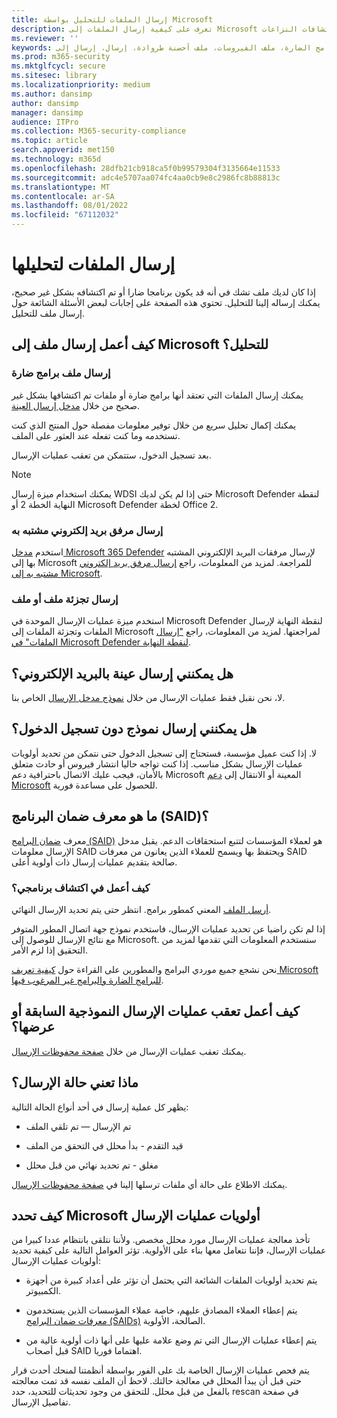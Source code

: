 ```yaml
---
title: إرسال الملفات للتحليل بواسطة Microsoft
description: تعرف على كيفية إرسال الملفات إلى Microsoft لتحليل البرامج الضارة، وكيفية تعقب عمليات الإرسال، واكتشافات النزاعات.
ms.reviewer: ''
keywords: الأمان، عينة تعليمات الإرسال، ملف البرامج الضارة، ملف الفيروسات، ملف أحصنة طروادة، إرسال، إرسال إلى Microsoft، إرسال عينة، فيروس، أحصنة طروادة، فيروسات، فيروسات غير مكتشفة، لا تكتشف، البريد الإلكتروني microsoft، البرامج الضارة، أعتقد أن هذا برنامج ضار، أعتقد أنه فيروس، أين يمكنني إرسال فيروس، هل هذا فيروس، MSE، لا يكشف، لا توقيع، لا اكتشاف، ملف مشبوه،  MMPC، مركز الحماية من البرامج الضارة لـ Microsoft، والباحثين، والمحلل، وWDSI، والذكاء الأمني
ms.prod: m365-security
ms.mktglfcycl: secure
ms.sitesec: library
ms.localizationpriority: medium
ms.author: dansimp
author: dansimp
manager: dansimp
audience: ITPro
ms.collection: M365-security-compliance
ms.topic: article
search.appverid: met150
ms.technology: m365d
ms.openlocfilehash: 28dfb21cb918ca5f0b99579304f3135664e11533
ms.sourcegitcommit: adc4e5707aa074fc4aa0cb9e8c2986fc8b88813c
ms.translationtype: MT
ms.contentlocale: ar-SA
ms.lasthandoff: 08/01/2022
ms.locfileid: "67112032"
---
```

# <a name="submit-files-for-analysis"></a>إرسال الملفات لتحليلها

إذا كان لديك ملف تشك في أنه قد يكون برنامجا ضارا أو تم اكتشافه بشكل غير صحيح، يمكنك إرساله إلينا للتحليل. تحتوي هذه الصفحة على إجابات لبعض الأسئلة الشائعة حول إرسال ملف للتحليل.

## <a name="how-do-i-submit-a-file-to-microsoft-for-analysis"></a>كيف أعمل إرسال ملف إلى Microsoft للتحليل؟

### <a name="send-a-malware-file"></a>إرسال ملف برامج ضارة

يمكنك إرسال الملفات التي تعتقد أنها برامج ضارة أو ملفات تم اكتشافها بشكل غير صحيح من خلال [مدخل إرسال العينة](https://www.microsoft.com/wdsi/filesubmission).

يمكنك إكمال تحليل سريع من خلال توفير معلومات مفصلة حول المنتج الذي كنت تستخدمه وما كنت تفعله عند العثور على الملف.

بعد تسجيل الدخول، ستتمكن من تعقب عمليات الإرسال.

> [!NOTE]
>
> يمكنك استخدام ميزة إرسال WDSI حتى إذا لم يكن لديك Microsoft Defender لنقطة النهاية الخطة 2 أو Microsoft Defender لخطة Office 2.

### <a name="submit-a-suspected-email-attachment"></a>إرسال مرفق بريد إلكتروني مشتبه به

استخدم [مدخل Microsoft 365 Defender](https://security.microsoft.com/) لإرسال مرفقات البريد الإلكتروني المشتبه بها إلى Microsoft للمراجعة. لمزيد من المعلومات، راجع [إرسال مرفق بريد إلكتروني مشتبه به إلى Microsoft](../office-365-security/admin-submission.md).

### <a name="submit-a-file-or-file-hash"></a>إرسال تجزئة ملف أو ملف

استخدم ميزة عمليات الإرسال الموحدة في Microsoft Defender لنقطة النهاية لإرسال الملفات وتجزئة الملفات إلى Microsoft لمراجعتها. لمزيد من المعلومات، راجع ["إرسال الملفات" في Microsoft Defender لنقطة النهاية](../defender-endpoint/admin-submissions-mde.md).

## <a name="can-i-send-a-sample-by-email"></a>هل يمكنني إرسال عينة بالبريد الإلكتروني؟

لا، نحن نقبل فقط عمليات الإرسال من خلال [نموذج مدخل الإرسال](https://www.microsoft.com/wdsi/filesubmission) الخاص بنا.

## <a name="can-i-submit-a-sample-without-signing-in"></a>هل يمكنني إرسال نموذج دون تسجيل الدخول؟

لا. إذا كنت عميل مؤسسة، فستحتاج إلى تسجيل الدخول حتى نتمكن من تحديد أولويات عمليات الإرسال بشكل مناسب. إذا كنت تواجه حاليا انتشار فيروس أو حادث متعلق بالأمان، فيجب عليك الاتصال باحترافية دعم Microsoft المعينة أو الانتقال إلى [دعم Microsoft](https://support.microsoft.com/) للحصول على مساعدة فورية.

## <a name="what-is-the-software-assurance-id-said"></a>ما هو معرف ضمان البرنامج (SAID)؟

معرف [ضمان البرامج (SAID)](https://www.microsoft.com/licensing/licensing-programs/software-assurance-default.aspx) هو لعملاء المؤسسات لتتبع استحقاقات الدعم. يقبل مدخل الإرسال معلومات SAID ويحتفظ بها ويسمح للعملاء الذين يعانون من معرفات SAID صالحة بتقديم عمليات إرسال ذات أولوية أعلى.

### <a name="how-do-i-dispute-the-detection-of-my-program"></a>كيف أعمل في اكتشاف برنامجي؟

[أرسل الملف](https://www.microsoft.com/wdsi/filesubmission) المعني كمطور برامج. انتظر حتى يتم تحديد الإرسال النهائي.

إذا لم تكن راضيا عن تحديد عمليات الإرسال، فاستخدم نموذج جهة اتصال المطور المتوفر مع نتائج الإرسال للوصول إلى Microsoft. سنستخدم المعلومات التي تقدمها لمزيد من التحقيق إذا لزم الأمر.

نحن نشجع جميع موردي البرامج والمطورين على القراءة حول [كيفية تعريف Microsoft للبرامج الضارة والبرامج غير المرغوب فيها](criteria.md).

## <a name="how-do-i-track-or-view-past-sample-submissions"></a>كيف أعمل تعقب عمليات الإرسال النموذجية السابقة أو عرضها؟

يمكنك تعقب عمليات الإرسال من خلال [صفحة محفوظات الإرسال](https://www.microsoft.com/wdsi/submissionhistory).

## <a name="what-does-the-submission-status-mean"></a>ماذا تعني حالة الإرسال؟

يظهر كل عملية إرسال في أحد أنواع الحالة التالية:

* تم الإرسال — تم تلقي الملف

* قيد التقدم - بدأ محلل في التحقق من الملف

* مغلق - تم تحديد نهائي من قبل محلل

يمكنك الاطلاع على حالة أي ملفات ترسلها إلينا في [صفحة محفوظات الإرسال](https://www.microsoft.com/wdsi/submissionhistory).

## <a name="how-does-microsoft-prioritize-submissions"></a>كيف تحدد Microsoft أولويات عمليات الإرسال

تأخذ معالجة عمليات الإرسال مورد محلل مخصص. ولأننا نتلقى بانتظام عددا كبيرا من عمليات الإرسال، فإننا نتعامل معها بناء على الأولوية. تؤثر العوامل التالية على كيفية تحديد أولويات عمليات الإرسال:

* يتم تحديد أولويات الملفات الشائعة التي يحتمل أن تؤثر على أعداد كبيرة من أجهزة الكمبيوتر.

* يتم إعطاء العملاء المصادق عليهم، خاصة عملاء المؤسسات الذين يستخدمون [معرفات ضمان البرامج (SAIDs)](https://www.microsoft.com/licensing/licensing-programs/software-assurance-default.aspx) الصالحة، الأولوية.

* يتم إعطاء عمليات الإرسال التي تم وضع علامة عليها على أنها ذات أولوية عالية من قبل أصحاب SAID اهتماما فوريا.

يتم فحص عمليات الإرسال الخاصة بك على الفور بواسطة أنظمتنا لمنحك أحدث قرار حتى قبل أن يبدأ المحلل في معالجة حالتك. لاحظ أن الملف نفسه قد تمت معالجته بالفعل من قبل محلل. للتحقق من وجود تحديثات للتحديد، حدد rescan في صفحة تفاصيل الإرسال.
